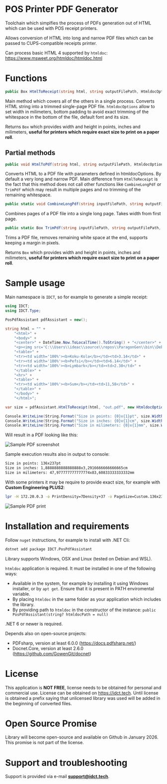 POS Printer PDF Generator
=========================

Toolchain which simplfies the process of PDFs generation out of HTML which can be used with POS receipt printers.

Allows conversion of HTML into long and narrow PDF files which can be passed to CUPS-compatible receipts printer.

Can process basic HTML 4 supported by `htmldoc`:
https://www.msweet.org/htmldoc/htmldoc.html

# Functions

```csharp
public Box HtmlToReceipt(string html, string outputFilePath, HtmldocOptions? htmldocOptions = null)
```

Main method which covers all of the others in a single process. Converts HTML string into a trimmed single-page PDF file. `htmldocOptions` allow to set width in milimeters, bottom padding to avoid exact trimming of the whitespace in the bottom of the file, default font and its size.

Returns `Box` which provides width and height in points, inches and milimeters, **useful for printers which require exact size to print on a paper roll**.

## Partial methods

```csharp
public void HtmlToPdf(string html, string outputFilePath, HtmldocOptions? htmldocOptions = null)
```

Converts HTML to a PDF file with parameters defined in htmldocOptions. By default a very long and narrow PDF. Main difference from `HtmlToReceipt` is the fact that this method does not call other functions like `CombineLongPdf` or `TrimPdf` which may result in multiple pages and no trimming of the remaining whitespace.


```csharp
public static void CombineLongPdf(string inputFilePath, string outputFilePath)
```

Combines pages of a PDF file into a single long page. Takes width from first page.


```csharp
public static Box TrimPdf(string inputFilePath, string outputFilePath, int bottomMargin = 0)
```

Trims a PDF file, removes remaining white space at the end, supports keeping a margin in pixels.

Returns `Box` which provides width and height in points, inches and milimeters, **useful for printers which require exact size to print on a paper roll**.

# Sample usage

Main namespace is `IDCT`, so for example to generate a simple receipt:

```csharp
using IDCT;
using IDCT.Type;

PosPdfAssistant pdfAssistant = new();

string html = "" +
    "<html>" +
    "<body>" +
    "<center>" + DateTime.Now.ToLocalTime().ToString() + "</center>" +
    "<p><img src='C:\\Users\\ideac\\source\\repos\\ParagonGen\\bin\\Debug\\net8.0\\logo.png' width='100%'></p>" +
    "<table>" +
    "<tr><td width='100%'><b>Koku-Kola</b></td><td>3.14</td>" +
    "<tr><td width='100%'><b>Pefsi</b></td><td>6.14</td>" +
    "<tr><td width='100%'><b>Lymbark</b></td><td>2.30</td>" +
    "</table>" +
    "<hr>" +
    "<table>" +
    "<tr><td width='100%'><b>Sum</b></td><td>11,58</td>" +
    "</table>" +
    "</body>" +
    "</html>";

var size = pdfAssistant.HtmlToReceipt(html, "out.pdf", new HtmldocOptions() { Gray = true, PdfSupportedFont = PdfSupportedFont.Monospace });

Console.WriteLine(String.Format("Size in points: {0}x{1}pt", size.Width.Point, size.Height.Point));
Console.WriteLine(String.Format("Size in inches: {0}x{1}cm", size.Width.Inch, size.Height.Inch));
Console.WriteLine(String.Format("Size in milimeters: {0}x{1}mm", size.Width.Millimeter, size.Height.Millimeter));

```

Will result in a PDF looking like this:

![Sample PDF screenshot](https://i.imgur.com/oLJ6zlk.png "Sample PDF's screenshot")

Sample execution results also in output to console:

```bash
Size in points: 136x237pt
Size in inches: 1,8888888888888888x3,2916666666666665cm
Size in milimeters: 47,977777777777774x83,60833333333332mm
```

With some printers it may be require to provide exact size, for example with **Custom Engineering PLUS2**:
```bash
lpr -H 172.20.0.3 -o PrintDensity=7Density+37 -o PageSize=Custom.136x237pt -o orientation-requested=3 -P printer out.pdf
```

![Sample PDF print](https://i.imgur.com/aW63AsV.jpg "Sample print")

# Installation and requirements

Follow `nuget` instructions, for example to install with .NET Cli:
```bash
dotnet add package IDCT.PosPdfAssistant
```

Library supports Windows, OSX and Linux (tested on Debian and WSL).

`htmldoc` application is required. It must be installed in one of the following ways:

* Available in the system, for example by installing it using Windows installer, or by `apt get`. Ensure that it is present in PATH enviromental variable.
* By placing `htmldoc` in the same folder as your application which includes the library.
* By providing path to `htmldoc` in the constructor of the instance: `public PosPdfAssistant(string? htmldocPath = null)`

.NET 6 or newer is required.

Depends also on open-source projects:
* PDFsharp, version at least 6.0.0 (https://docs.pdfsharp.net/)
* Docnet.Core, version at least 2.6.0 (https://github.com/GowenGit/docnet)

# License

This application is **NOT FREE**, license needs to be obtained for personal and commercial use. License can be obtained on https://idct.tech. Until license is obtained a prefix saying that unlicensed library was used will be added in the beginning of converted files.

# Open Source Promise

Library will become open-source and available on Github in January 2026. This promise is not part of the license.

# Support and troubleshooting

Support is provided via e-mail **support@idct.tech**.